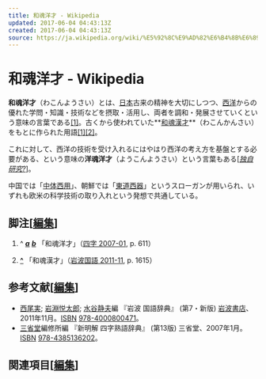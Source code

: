```yaml
---
title: 和魂洋才 - Wikipedia
updated: 2017-06-04 04:43:13Z
created: 2017-06-04 04:43:13Z
source: https://ja.wikipedia.org/wiki/%E5%92%8C%E9%AD%82%E6%B4%8B%E6%89%8D
---
```


# 和魂洋才 - Wikipedia

**和魂洋才**（わこんようさい）とは、[日本](https://ja.wikipedia.org/wiki/%E6%97%A5%E6%9C%AC)古来の精神を大切にしつつ、[西洋](https://ja.wikipedia.org/wiki/%E8%A5%BF%E6%B4%8B)からの優れた学問・知識・技術などを摂取・活用し、両者を調和・発展させていくという意味の言葉である[[1]](https://ja.wikipedia.org/wiki/%E5%92%8C%E9%AD%82%E6%B4%8B%E6%89%8D#cite_note-yoji-1)。古くから使われていた**[和魂漢才](https://ja.wikipedia.org/wiki/%E5%92%8C%E9%AD%82%E6%BC%A2%E6%89%8D)**（わこんかんさい）をもとに作られた用語[[1]](https://ja.wikipedia.org/wiki/%E5%92%8C%E9%AD%82%E6%B4%8B%E6%89%8D#cite_note-yoji-1)[[2]](https://ja.wikipedia.org/wiki/%E5%92%8C%E9%AD%82%E6%B4%8B%E6%89%8D#cite_note-jiten-2)。

これに対して、西洋の技術を受け入れるにはやはり西洋の考え方を基盤とする必要がある、という意味の**洋魂洋才**（ようこんようさい）という言葉もある[*[独自研究?](https://ja.wikipedia.org/wiki/Wikipedia:%E7%8B%AC%E8%87%AA%E7%A0%94%E7%A9%B6%E3%81%AF%E8%BC%89%E3%81%9B%E3%81%AA%E3%81%84)*]。

中国では「[中体西用](https://ja.wikipedia.org/wiki/%E4%B8%AD%E4%BD%93%E8%A5%BF%E7%94%A8)」、朝鮮では「[東道西器](https://ja.wikipedia.org/w/index.php?title=%E6%9D%B1%E9%81%93%E8%A5%BF%E5%99%A8&action=edit&redlink=1)」というスローガンが用いられ、いずれも欧米の科学技術の取り入れという発想で共通している。

## 脚注[[編集](https://ja.wikipedia.org/w/index.php?title=%E5%92%8C%E9%AD%82%E6%B4%8B%E6%89%8D&action=edit&section=1)]

1. ^ [***a***](https://ja.wikipedia.org/wiki/%E5%92%8C%E9%AD%82%E6%B4%8B%E6%89%8D#cite_ref-yoji_1-0)  [***b***](https://ja.wikipedia.org/wiki/%E5%92%8C%E9%AD%82%E6%B4%8B%E6%89%8D#cite_ref-yoji_1-1) 「和魂洋才」（[四字 2007-01](https://ja.wikipedia.org/wiki/%E5%92%8C%E9%AD%82%E6%B4%8B%E6%89%8D#CITEREF.E5.9B.9B.E5.AD.972007-01), p. 611）

2. **[^](https://ja.wikipedia.org/wiki/%E5%92%8C%E9%AD%82%E6%B4%8B%E6%89%8D#cite_ref-jiten_2-0)** 「和魂漢才」（[岩波国語 2011-11](https://ja.wikipedia.org/wiki/%E5%92%8C%E9%AD%82%E6%B4%8B%E6%89%8D#CITEREF.E5.B2.A9.E6.B3.A2.E5.9B.BD.E8.AA.9E2011-11), p. 1615）

## 参考文献[[編集](https://ja.wikipedia.org/w/index.php?title=%E5%92%8C%E9%AD%82%E6%B4%8B%E6%89%8D&action=edit&section=2)]

- [西尾実](https://ja.wikipedia.org/wiki/%E8%A5%BF%E5%B0%BE%E5%AE%9F); [岩淵悦太郎](https://ja.wikipedia.org/wiki/%E5%B2%A9%E6%B7%B5%E6%82%A6%E5%A4%AA%E9%83%8E); [水谷静夫](https://ja.wikipedia.org/wiki/%E6%B0%B4%E8%B0%B7%E9%9D%99%E5%A4%AB)編 『岩波 国語辞典』 (第7・新版) [岩波書店](https://ja.wikipedia.org/wiki/%E5%B2%A9%E6%B3%A2%E6%9B%B8%E5%BA%97)、2011年11月。[ISBN](https://ja.wikipedia.org/wiki/ISBN) [978-4000800471](https://ja.wikipedia.org/wiki/%E7%89%B9%E5%88%A5:%E6%96%87%E7%8C%AE%E8%B3%87%E6%96%99/978-4000800471)。
- [三省堂](https://ja.wikipedia.org/wiki/%E4%B8%89%E7%9C%81%E5%A0%82)編修所編 『新明解 四字熟語辞典』 (第13版) 三省堂、2007年1月。[ISBN](https://ja.wikipedia.org/wiki/ISBN) [978-4385136202](https://ja.wikipedia.org/wiki/%E7%89%B9%E5%88%A5:%E6%96%87%E7%8C%AE%E8%B3%87%E6%96%99/978-4385136202)。

## 関連項目[[編集](https://ja.wikipedia.org/w/index.php?title=%E5%92%8C%E9%AD%82%E6%B4%8B%E6%89%8D&action=edit&section=3)]